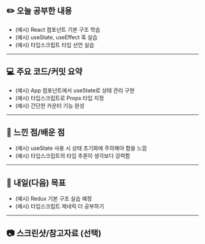 ## ✏️ 오늘 공부한 내용

- (예시) React 컴포넌트 기본 구조 학습
- (예시) useState, useEffect 훅 실습
- (예시) 타입스크립트 타입 선언 실습

---

## 💻 주요 코드/커밋 요약

- (예시) App 컴포넌트에서 useState로 상태 관리 구현
- (예시) 타입스크립트로 Props 타입 지정
- (예시) 간단한 카운터 기능 완성

---

## 🤔 느낀 점/배운 점

- (예시) useState 사용 시 상태 초기화에 주의해야 함을 느낌
- (예시) 타입스크립트의 타입 추론이 생각보다 강력함

---

## 📝 내일(다음) 목표

- (예시) Redux 기본 구조 실습 예정
- (예시) 타입스크립트 제네릭 더 공부하기

---

## 📷 스크린샷/참고자료 (선택)
<!-- 필요한 경우 이미지, 링크 첨부 -->


